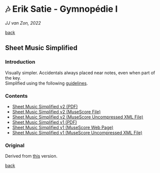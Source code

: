 🎶 Erik Satie - Gymnopédie Ⅰ
============================

*JJ van Zon, 2022*

[back](../README.md)

Sheet Music Simplified
----------------------

### Introduction

Visually simpler. Accidentals always placed near notes, even when part of the key.  
Simplified using the following [guidelines](https://jjvanzon.github.io/Piano-Playing-Docs/methods/sheet-music-simplification.html).

### Contents

- [Sheet Music Simplified v2 (PDF)](satie-gymnopedie-1-sheet-music-simplified.pdf)
- [Sheet Music Simplified v2 (MuseScore File)](satie-gymnopedie-1-sheet-music-simplified.mscz)
- [Sheet Music Simplified v2 (MuseScore Uncompressed XML File)](satie-gymnopedie-1-sheet-music-simplified.mscx)
- [Sheet Music Simplified v1 (PDF)](satie-gymnopedie-1-sheet-music-simplified-v1.pdf)
- <a href="https://musescore.com/user/42589871/scores/7719923" target="_blank" rel="noopener noreferrer">Sheet Music Simplified v1 (MuseScore Web Page)</a>
- [Sheet Music Simplified v1 (MuseScore Uncompressed XML File)](satie-gymnopedie-1-sheet-music-simplified-v1.mscx)

### Original

Derived from [this](https://jjvanzon.github.io/Piano-Playing-Docs/satie-gymnopedie-1/sheet-music/README.html) version.

[back](../README.md)